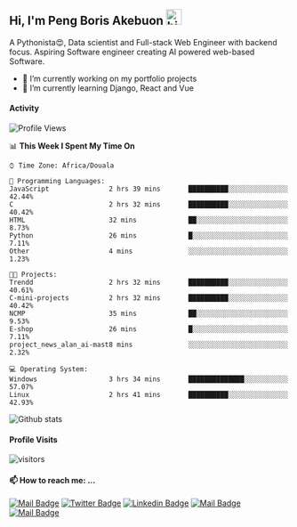  ## Hi, I'm Peng Boris Akebuon <img src="https://user-images.githubusercontent.com/1303154/88677602-1635ba80-d120-11ea-84d8-d263ba5fc3c0.gif" width="28px" alt="hi">

 A Pythonista😍, Data scientist and Full-stack Web Engineer with backend focus. Aspiring Software engineer creating AI powered web-based Software.
- 🔭 I’m currently working on my portfolio projects
- 🌱 I’m currently learning Django, React and Vue

#### Activity
<!--START_SECTION:waka-->
![Profile Views](http://img.shields.io/badge/Profile%20Views-24-blue)

📊 **This Week I Spent My Time On** 

```text
⌚︎ Time Zone: Africa/Douala

💬 Programming Languages: 
JavaScript               2 hrs 39 mins       ██████████░░░░░░░░░░░░░░░   42.44% 
C                        2 hrs 32 mins       ██████████░░░░░░░░░░░░░░░   40.42% 
HTML                     32 mins             ██░░░░░░░░░░░░░░░░░░░░░░░   8.73% 
Python                   26 mins             █░░░░░░░░░░░░░░░░░░░░░░░░   7.11% 
Other                    4 mins              ░░░░░░░░░░░░░░░░░░░░░░░░░   1.23%

🐱‍💻 Projects: 
Trendd                   2 hrs 32 mins       ██████████░░░░░░░░░░░░░░░   40.61% 
C-mini-projects          2 hrs 32 mins       ██████████░░░░░░░░░░░░░░░   40.42% 
NCMP                     35 mins             ██░░░░░░░░░░░░░░░░░░░░░░░   9.53% 
E-shop                   26 mins             █░░░░░░░░░░░░░░░░░░░░░░░░   7.11% 
project_news_alan_ai-mast8 mins              ░░░░░░░░░░░░░░░░░░░░░░░░░   2.32%

💻 Operating System: 
Windows                  3 hrs 34 mins       ██████████████░░░░░░░░░░░   57.07% 
Linux                    2 hrs 41 mins       ██████████░░░░░░░░░░░░░░░   42.93%

```


<!--END_SECTION:waka-->


![Github stats](https://github-readme-stats.vercel.app/api?username=itzomen&theme=vue&show_icons=true&count_private=true)
 
 #### Profile Visits 

![visitors](https://visitor-badge.glitch.me/badge?page_id=itzomen)

#### 📫 How to reach me: ...

[![Mail Badge](https://img.shields.io/badge/-itzomen-c0392b?style=flat&labelColor=c0392b&logo=gmail&logoColor=white)](mailto:peng.akebuon2468@gmail.com)
[![Twitter Badge](https://img.shields.io/badge/-@itz_an_omen-1ca0f1?style=flat&labelColor=1ca0f1&logo=twitter&logoColor=white&link=https://twitter.com/itz_an_omen)](https://twitter.com/itz_an_omen/) [![Linkedin Badge](https://img.shields.io/badge/-Peng_Boris_Akebuon-0e76a8?style=flat&labelColor=0e76a8&logo=linkedin&logoColor=white)](https://www.linkedin.com/in/peng-boris-akebuon-0b8ba0195/)
 [![Mail Badge](https://img.shields.io/badge/-Academy_Omen-e74c3c?style=flat&labelColor=e74c3c&logo=youtube&logoColor=white)](https://https://www.youtube.com/channel/UCknaAfNfqKQDQFnqP2zMA6A?view_as=subscriber)  [![Mail Badge](https://img.shields.io/badge/-@itz_an_omen-405DE6?style=flat&labelColor=5851DB&logo=instagram&logoColor=white)](https://instagram.com/itz_an_omen)
